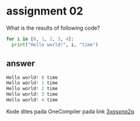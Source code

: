 # assignment 02
What is the results of following code?
```python
for i in [0, 1, 2, 3, 4]:
  print("Hello world!", i, "time")
```
## answer
```python
Hello world! 0 time
Hello world! 1 time
Hello world! 2 time
Hello world! 3 time
Hello world! 4 time
```
Kode dites pada OneCompiler pada link [3xqsxnq2q](https://onecompiler.com/python/3xqsxnq2q)
